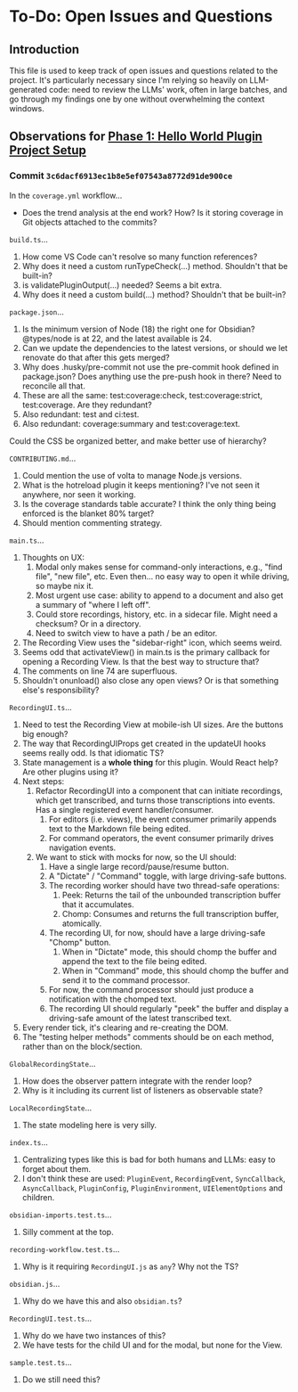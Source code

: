# To-Do: Open Issues and Questions

## Introduction

This file is used to keep track of open issues and questions related to the project.
It's particularly necessary since I'm relying so heavily on LLM-generated code:
  need to review the LLMs' work, often in large batches,
  and go through my findings one by one without overwhelming the context windows.

## Observations for [Phase 1: Hello World Plugin Project Setup](https://github.com/karlmdavis/obsidian-operator/pull/6)

### Commit `3c6dacf6913ec1b8e5ef07543a8772d91de900ce`

In the `coverage.yml` workflow...

- Does the trend analysis at the end work? How? Is it storing coverage in Git objects attached to the commits?

`build.ts`...

1. How come VS Code can't resolve so many function references?
2. Why does it need a custom runTypeCheck(...) method. Shouldn't that be built-in?
3. is validatePluginOutput(...) needed? Seems a bit extra.
4. Why does it need a custom build(...) method? Shouldn't that be built-in?

`package.json`...

1. Is the minimum version of Node (18) the right one for Obsidian? @types/node is at 22, and the latest available is 24.    
2. Can we update the dependencies to the latest versions, or should we let renovate do that after this gets merged?
3. Why does .husky/pre-commit not use the pre-commit hook defined in package.json? Does anything use the pre-push hook in there? Need to reconcile all that.
4. These are all the same: test:coverage:check, test:coverage:strict, test:coverage. Are they redundant?
5. Also redundant: test and ci:test.
6. Also redundant: coverage:summary and test:coverage:text.

Could the CSS be organized better, and make better use of hierarchy?

`CONTRIBUTING.md`...

1. Could mention the use of volta to manage Node.js versions.
2. What is the hotreload plugin it keeps mentioning? I've not seen it anywhere, nor seen it working.
3. Is the coverage standards table accurate? I think the only thing being enforced is the blanket 80% target?
4. Should mention commenting strategy.

`main.ts`...

1. Thoughts on UX:
    1. Modal only makes sense for command-only interactions, e.g., "find file", "new file", etc.
       Even then... no easy way to open it while driving, so maybe nix it.
    2. Most urgent use case: ability to append to a document and also get a summary of "where I left off".
    3. Could store recordings, history, etc. in a sidecar file. Might need a checksum?
       Or in a directory.
    4. Need to switch view to have a path / be an editor.
2. The Recording View uses the "sidebar-right" icon, which seems weird.
3. Seems odd that activateView() in main.ts is the primary callback for opening a Recording View.
   Is that the best way to structure that?
4. The comments on line 74 are superfluous.
5. Shouldn't onunload() also close any open views? Or is that something else's responsibility?

`RecordingUI.ts`...

1. Need to test the Recording View at mobile-ish UI sizes. Are the buttons big enough?
2. The way that RecordingUIProps get created in the updateUI hooks seems really odd. Is that idiomatic TS?
3. State management is a **whole thing** for this plugin. Would React help? Are other plugins using it?
4. Next steps:
    1. Refactor RecordingUI into a component that can initiate recordings,
         which get transcribed,
         and turns those transcriptions into events.
       Has a single registered event handler/consumer.
        1. For editors (i.e. views), the event consumer primarily appends text to the Markdown file being edited.
        2. For command operators, the event consumer primarily drives navigation events.
    2. We want to stick with mocks for now, so the UI should:
        1. Have a single large record/pause/resume button.
        2. A "Dictate" / "Command" toggle, with large driving-safe buttons.
        3. The recording worker should have two thread-safe operations:
            1. Peek: Returns the tail of the unbounded transcription buffer that it accumulates.
            2. Chomp: Consumes and returns the full transcription buffer, atomically.
        4. The recording UI, for now, should have a large driving-safe "Chomp" button.
            1. When in "Dictate" mode, this should chomp the buffer and append the text to the file being edited.
            2. When in "Command" mode, this should chomp the buffer and send it to the command processor.
        5. For now, the command processor should just produce a notification with the chomped text.
        6. The recording UI should regularly "peek" the buffer and display a driving-safe amount of the latest transcribed text.
5. Every render tick, it's clearing and re-creating the DOM.
6. The "testing helper methods" comments should be on each method, rather than on the block/section.

`GlobalRecordingState`...

1. How does the observer pattern integrate with the render loop?
2. Why is it including its current list of listeners as observable state?

`LocalRecordingState`...

1. The state modeling here is very silly.

`index.ts`...

1. Centralizing types like this is bad for both humans and LLMs: easy to forget about them.
2. I don't think these are used: `PluginEvent`, `RecordingEvent`, `SyncCallback`, `AsyncCallback`, `PluginConfig`, `PluginEnvironment`, `UIElementOptions` and children.

`obsidian-imports.test.ts`...

1. Silly comment at the top.

`recording-workflow.test.ts`...

1. Why is it requiring `RecordingUI.js` as `any`? Why not the TS?

`obsidian.js`...

1. Why do we have this and also `obsidian.ts`?

`RecordingUI.test.ts`...

1. Why do we have two instances of this?
2. We have tests for the child UI and for the modal, but none for the View.

`sample.test.ts`...

1. Do we still need this?
